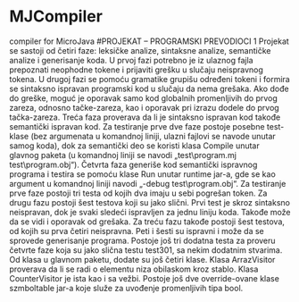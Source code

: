 # MJCompiler
compiler for MicroJava
#PROJEKAT – PROGRAMSKI PREVODIOCI 1
Projekat se sastoji od četiri faze: leksičke analize, sintaksne analize, semantičke analize i generisanje koda. U prvoj fazi potrebno je iz ulaznog fajla prepoznati neophodne tokene i prijaviti grešku u slučaju neispravnog tokena. U drugoj fazi se pomoću gramatike grupišu određeni tokeni i formira se sintaksno ispravan programski kod u slučaju da nema grešaka. Ako dođe do greške, moguć je oporavak samo kod globalnih promenljivih do prvog zareza, odnosno tačke-zareza, kao i oporavak pri izrazu dodele do prvog tačka-zareza. Treća faza proverava da li je sintaksno ispravan kod takođe semantički ispravan kod. Za testiranje prve dve faze postoje posebne test-klase (bez argumenata u komandnoj liniji, ulazni fajlovi se navode unutar samog koda), dok za semantički deo se koristi klasa Compile unutar glavnog paketa (u komandnoj liniji se navodi „test\program.mj test\program.obj“). Četvrta faza generiše kod semantički ispravnog programa i testira se pomoću klase Run unutar runtime jar-a, gde se kao argument u komandnoj liniji navodi „-debug test\program.obj“. Za testiranje prve faze postoji tri testa od kojih dva imaju u sebi pogrešan token. Za drugu fazu postoji šest testova koji su jako slični. Prvi test je skroz sintaksno neispravan, dok je svaki sledeći ispravljen za jednu liniju koda. Takođe može da se vidi i oporavak od grešaka. Za treću fazu takođe postoji šest testova, od kojih su prva četiri neispravna. Peti i šesti su ispravni i može da se sprovede generisanje programa. Postoje još tri dodatna testa za proveru četvrte faze koja su jako slična testu test301, sa nekim dodatnim stvarima. Od klasa u glavnom paketu, dodate su još četiri klase. Klasa ArrazVisitor proverava da li se radi o elementu niza obilaskom kroz stablo. Klasa CounterVisitor je ista kao i sa vežbi. Postoje još dve override-ovane klase szmboltable jar-a koje služe za uvođenje promenljivih tipa bool.
